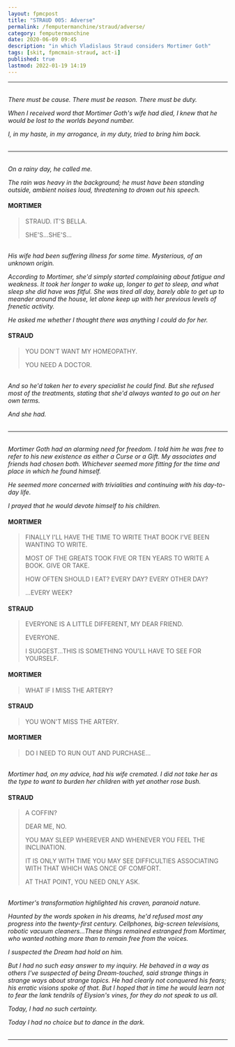 ```yaml
---
layout: fpmcpost
title: "STRAUD 005: Adverse"
permalink: /femputermanchine/straud/adverse/
category: femputermanchine
date: 2020-06-09 09:45
description: "in which Vladislaus Straud considers Mortimer Goth"
tags: [skit, fpmcmain-straud, act-i]
published: true
lastmod: 2022-01-19 14:19
---
```

[//]: # (  1/19/22  -added)

*****
<br><i>There must be cause. There must be reason. There must be duty.</i>

<i>When I received word that Mortimer Goth's wife had died, I knew that he would be lost to the worlds beyond number.</i>

<i>I, in my haste, in my arrogance, in my duty, tried to bring him back.</i>
<br><br>

*****
<br><i>On a rainy day, he called me.</i>

<i>The rain was heavy in the background; he must have been standing outside, ambient noises loud, threatening to drown out his speech.</i>

#### MORTIMER

> STRAUD. IT'S BELLA.
> 
> SHE'S...SHE'S...

<BR><I>His wife had been suffering illness for some time. Mysterious, of an unknown origin. </i>

<i>According to Mortimer, she'd simply started complaining about fatigue and weakness. It took her longer to wake up, longer to get to sleep, and what sleep she did have was fitful. She was tired all day, barely able to get up to meander around the house, let alone keep up with her previous levels of frenetic activity.</i>

<i>He asked me whether I thought there was anything I could do for her.</i>

#### STRAUD

> YOU DON'T WANT MY HOMEOPATHY.
> 
> YOU NEED A DOCTOR.

<BR><I>And so he'd taken her to every specialist he could find. But she refused most of the treatments, stating that she'd always wanted to go out on her own terms.</i>

<i>And she had.</i>
<br><br>

*****
<br><i>Mortimer Goth had an alarming need for freedom. I told him he was free to refer to his new existence as either a Curse or a Gift. My associates and friends had chosen both. Whichever seemed more fitting for the time and place in which he found himself.</i>

<i>He seemed more concerned with trivialities and continuing with his day-to-day life.</i>

<i>I prayed that he would devote himself to his children.</i>

#### MORTIMER

> FINALLY I'LL HAVE THE TIME TO WRITE THAT BOOK I'VE BEEN WANTING TO WRITE.
> 
> MOST OF THE GREATS TOOK FIVE OR TEN YEARS TO WRITE A BOOK. GIVE OR TAKE.
> 
> HOW OFTEN SHOULD I EAT? EVERY DAY? EVERY OTHER DAY?
> 
> ...EVERY WEEK?

#### STRAUD

> EVERYONE IS A LITTLE DIFFERENT, MY DEAR FRIEND.
> 
> EVERYONE.
> 
> I SUGGEST...THIS IS SOMETHING YOU'LL HAVE TO SEE FOR YOURSELF.

#### MORTIMER

> WHAT IF I MISS THE ARTERY?

#### STRAUD

> YOU WON'T MISS THE ARTERY.

#### MORTIMER

> DO I NEED TO RUN OUT AND PURCHASE...

<BR><I>Mortimer had, on my advice, had his wife cremated. I did not take her as the type to want to burden her children with yet another rose bush.</i>

#### STRAUD

> A COFFIN?
> 
> DEAR ME, NO.
> 
> YOU MAY SLEEP WHEREVER AND WHENEVER YOU FEEL THE INCLINATION.
> 
> IT IS ONLY WITH TIME YOU MAY SEE DIFFICULTIES ASSOCIATING WITH THAT WHICH WAS ONCE OF COMFORT.
> 
> AT THAT POINT, YOU NEED ONLY ASK.

<BR><I>Mortimer's transformation highlighted his craven, paranoid nature.</i>

<i>Haunted by the words spoken in his dreams, he'd refused most any progress into the twenty-first century. Cellphones, big-screen televisions, robotic vacuum cleaners...These things remained estranged from Mortimer, who wanted nothing more than to remain free from the voices.</i>

<i>I suspected the Dream had hold on him.</i>

<i>But I had no such easy answer to my inquiry. He behaved in a way as others I've suspected of being Dream-touched, said strange things in strange ways about strange topics. He had clearly not conquered his fears; his erratic visions spoke of that. But I hoped that in time he would learn not to fear the lank tendrils of Elysion's vines, for they do not speak to us all.</i>

<i>Today, I had no such certainty. </i>

<i>Today I had no choice but to dance in the dark.</i>
<br><br>

*****

